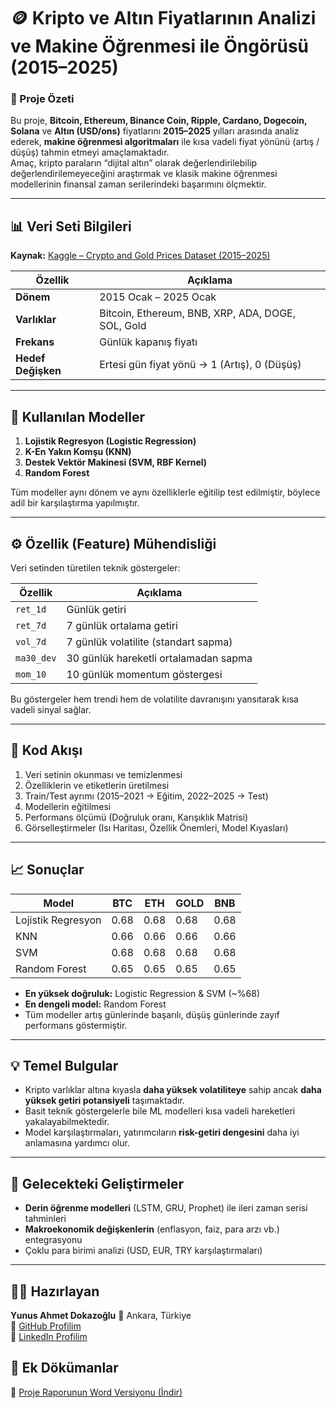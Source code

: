 # 🪙 Kripto ve Altın Fiyatlarının Analizi ve Makine Öğrenmesi ile Öngörüsü (2015–2025)

### 🎯 Proje Özeti
Bu proje, **Bitcoin, Ethereum, Binance Coin, Ripple, Cardano, Dogecoin, Solana** ve **Altın (USD/ons)** fiyatlarını **2015–2025** yılları arasında analiz ederek, **makine öğrenmesi algoritmaları** ile kısa vadeli fiyat yönünü (artış / düşüş) tahmin etmeyi amaçlamaktadır.  
Amaç, kripto paraların “dijital altın” olarak değerlendirilebilip değerlendirilemeyeceğini araştırmak ve klasik makine öğrenmesi modellerinin finansal zaman serilerindeki başarımını ölçmektir.

---

## 📊 Veri Seti Bilgileri
**Kaynak:** [Kaggle – Crypto and Gold Prices Dataset (2015–2025)](https://www.kaggle.com/datasets/muhamedumarjamil/crypto-and-gold-prices-dataset-20152025)

| Özellik | Açıklama |
|----------|-----------|
| **Dönem** | 2015 Ocak – 2025 Ocak |
| **Varlıklar** | Bitcoin, Ethereum, BNB, XRP, ADA, DOGE, SOL, Gold |
| **Frekans** | Günlük kapanış fiyatı |
| **Hedef Değişken** | Ertesi gün fiyat yönü → 1 (Artış), 0 (Düşüş) |

---

## 🧠 Kullanılan Modeller
1. **Lojistik Regresyon (Logistic Regression)**  
2. **K-En Yakın Komşu (KNN)**  
3. **Destek Vektör Makinesi (SVM, RBF Kernel)**  
4. **Random Forest**

Tüm modeller aynı dönem ve aynı özelliklerle eğitilip test edilmiştir, böylece adil bir karşılaştırma yapılmıştır.

---

## ⚙️ Özellik (Feature) Mühendisliği
Veri setinden türetilen teknik göstergeler:

| Özellik | Açıklama |
|----------|-----------|
| `ret_1d` | Günlük getiri |
| `ret_7d` | 7 günlük ortalama getiri |
| `vol_7d` | 7 günlük volatilite (standart sapma) |
| `ma30_dev` | 30 günlük hareketli ortalamadan sapma |
| `mom_10` | 10 günlük momentum göstergesi |

Bu göstergeler hem trendi hem de volatilite davranışını yansıtarak kısa vadeli sinyal sağlar.

---

## 🧩 Kod Akışı
1. Veri setinin okunması ve temizlenmesi  
2. Özelliklerin ve etiketlerin üretilmesi  
3. Train/Test ayrımı (2015–2021 → Eğitim, 2022–2025 → Test)  
4. Modellerin eğitilmesi  
5. Performans ölçümü (Doğruluk oranı, Karışıklık Matrisi)  
6. Görselleştirmeler (Isı Haritası, Özellik Önemleri, Model Kıyasları)

---

## 📈 Sonuçlar
| Model | BTC | ETH | GOLD | BNB |
|--------|-----|-----|------|-----|
| Lojistik Regresyon | 0.68 | 0.68 | 0.68 | 0.68 |
| KNN | 0.66 | 0.66 | 0.66 | 0.66 |
| SVM | 0.68 | 0.68 | 0.68 | 0.68 |
| Random Forest | 0.65 | 0.65 | 0.65 | 0.65 |

- **En yüksek doğruluk:** Logistic Regression & SVM (~%68)  
- **En dengeli model:** Random Forest  
- Tüm modeller artış günlerinde başarılı, düşüş günlerinde zayıf performans göstermiştir.

---

## 💡 Temel Bulgular
- Kripto varlıklar altına kıyasla **daha yüksek volatiliteye** sahip ancak **daha yüksek getiri potansiyeli** taşımaktadır.  
- Basit teknik göstergelerle bile ML modelleri kısa vadeli hareketleri yakalayabilmektedir.  
- Model karşılaştırmaları, yatırımcıların **risk-getiri dengesini** daha iyi anlamasına yardımcı olur.

---

## 🚀 Gelecekteki Geliştirmeler
- **Derin öğrenme modelleri** (LSTM, GRU, Prophet) ile ileri zaman serisi tahminleri  
- **Makroekonomik değişkenlerin** (enflasyon, faiz, para arzı vb.) entegrasyonu  
- Çoklu para birimi analizi (USD, EUR, TRY karşılaştırmaları)

---

## 👨‍💻 Hazırlayan
**Yunus Ahmet Dokazoğlu** 
📍 Ankara, Türkiye  
🔗 [GitHub Profilim](https://github.com/AhmetDokazoglu)  
🔗 [LinkedIn Profilim](https://www.linkedin.com/in/ahmet-dokazo%C4%9Flu-9660b2346/)


## 📎 Ek Dökümanlar  
📄 [Proje Raporunun Word Versiyonu (İndir)](https://github.com/AhmetDokazoglu/Crypto-and-Gold-Price-Analysis-ML/raw/refs/heads/main/Kripto%20ve%20Alt%C4%B1n%20Fiyatlar%C4%B1n%C4%B1n%20Analizi%20ve%20Makine%20%C3%96%C4%9Frenmesi%20ile%20%C3%96ng%C3%B6r%C3%BCs%C3%BC.docx)   


